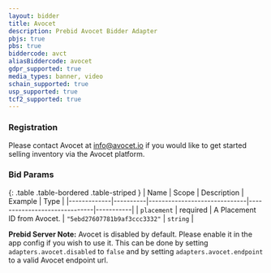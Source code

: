 ```yaml
---
layout: bidder
title: Avocet
description: Prebid Avocet Bidder Adapter
pbjs: true
pbs: true
biddercode: avct
aliasBiddercode: avocet
gdpr_supported: true
media_types: banner, video
schain_supported: true
usp_supported: true
tcf2_supported: true
---
```


### Registration

Please contact Avocet at info@avocet.io if you would like to get started selling inventory via the Avocet platform.

### Bid Params

{: .table .table-bordered .table-striped }
| Name        | Scope    | Description                  | Example                      | Type      |
|-------------|----------|------------------------------|------------------------------|-----------|
| `placement` | required | A Placement ID from Avocet.  | `"5ebd27607781b9af3ccc3332"` | `string`  |

**Prebid Server Note:** Avocet is disabled by default. Please enable it in the app config if you wish to use it. This can be done by setting `adapters.avocet.disabled` to `false` and by setting `adapters.avocet.endpoint` to a valid Avocet endpoint url.
